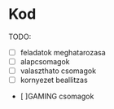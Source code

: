 # Kod
TODO:
  - [ ] feladatok meghatarozasa
  - [ ] alapcsomagok
  - [ ] valaszthato csomagok
  - [ ] kornyezet beallitzas
  - [ ]GAMING csomagok
